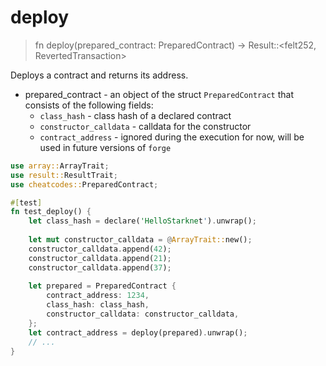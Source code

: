 # deploy

> fn deploy(prepared_contract: PreparedContract) -> Result::<felt252, RevertedTransaction>

Deploys a contract and returns its address.

- prepared_contract - an object of the struct `PreparedContract` that consists of the following fields:
  - `class_hash` - class hash of a declared contract
  - `constructor_calldata` - calldata for the constructor
  - `contract_address` - ignored during the execution for now, will be used in future versions of `forge`

```rust
use array::ArrayTrait;
use result::ResultTrait;
use cheatcodes::PreparedContract;

#[test]
fn test_deploy() {
    let class_hash = declare('HelloStarknet').unwrap();
    
    let mut constructor_calldata = @ArrayTrait::new();
    constructor_calldata.append(42);
    constructor_calldata.append(21);
    constructor_calldata.append(37);
  
    let prepared = PreparedContract {
        contract_address: 1234, 
        class_hash: class_hash, 
        constructor_calldata: constructor_calldata,
    };
    let contract_address = deploy(prepared).unwrap();
    // ...
}
```
